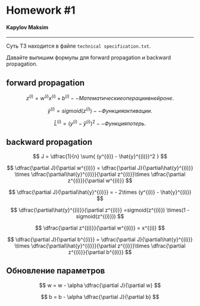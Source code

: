 # Homework #1
#### Kapylov Maksim
---
Суть ТЗ находится в файле `technical specification.txt`.

Давайте выпишим формулы для forward propagation и  backward propagation.





## forward propagation

 $$ z^{(i)} = w^{(i)}x^{(i)} +b^{(i)} -- Математические операции в нейроне. $$

 $$ \hat{y}^{(i)} = sigmoid(z^{(i)}) --  Функция активации. $$

 $$ \hat{L}^{(i)}  = (y^{(i)} - \hat{y}^{(i)})^2 -- Функция потерь. $$

## backward propagation

 $$ J =  \dfrac{1}{n} \sum{  (y^{(i)} - \hat{y}^{(i)})^2 } $$

 $$ \dfrac{\partial J}{\partial w^{(i)}} =  \dfrac{\partial J}{\partial\hat{y}^{(i)}} \times \dfrac{\partial\hat{y}^{(i)}}{\partial z^{(i)}}\times \dfrac{\partial z^{(i)}}{\partial w^{(i)}} $$

 $$  \dfrac{\partial J}{\partial\hat{y}^{(i)}} = - 2\times (y^{(i)} - \hat{y}^{(i)}) $$

 $$ \dfrac{\partial\hat{y}^{(i)}}{\partial z^{(i)}} =sigmoid(z^{(i)}) \times(1 -sigmoid(z^{(i)}))  $$

 $$ \dfrac{\partial z^{(i)}}{\partial w^{(i)}} = x^{(i)} $$

 $$ \dfrac{\partial J}{\partial b^{(i)}} =  \dfrac{\partial J}{\partial\hat{y}^{(i)}} \times \dfrac{\partial\hat{y}^{(i)}}{\partial z^{(i)}}\times \dfrac{\partial z^{(i)}}{\partial b^{(i)}} $$

## Обновление параметров

 $$ w = w - \alpha \dfrac{\partial J}{\partial w} $$

 $$ b = b - \alpha \dfrac{\partial J}{\partial b} $$




